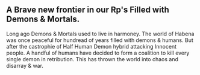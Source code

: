 <h2>A Brave new frontier in our Rp's Filled with Demons & Mortals.</h2>
Long ago Demons & Mortals used to live in harmoney. The world of Habena was once peaceful for hundread of years filled with demons & humans. But after the castrophie of Half Human Demon hybrid attacking Innocent people. A handful of humans have decided to form a coalition to kill every single demon in retribution. This has thrown the world into chaos and disarray & war.
